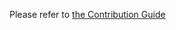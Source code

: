 Please refer to [the Contribution Guide](https://argo-cd.readthedocs.io/en/latest/developer-guide/contributing/)
